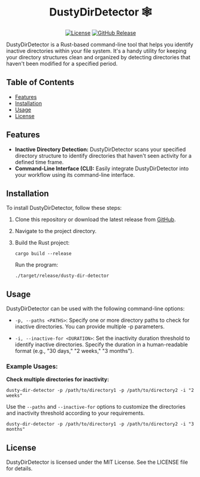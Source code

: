 <div align="center">

# DustyDirDetector 🕸️

[![License](https://img.shields.io/badge/License-MIT-blue.svg?style=flat-square)](LICENSE)
[![GitHub Release](https://img.shields.io/github/release/yourusername/DustyDirDetector-Rust.svg?style=flat-square)](https://github.com/eonm-abes/DustyDirDetector-Rust/releases)

</div>

DustyDirDetector is a Rust-based command-line tool that helps you identify inactive directories within your file system. It's a handy utility for keeping your directory structures clean and organized by detecting directories that haven't been modified for a specified period.

## Table of Contents
- [Features](#features)
- [Installation](#installation)
- [Usage](#usage)
- [License](#license)

## Features

- **Inactive Directory Detection:** DustyDirDetector scans your specified directory structure to identify directories that haven't seen activity for a defined time frame.
- **Command-Line Interface (CLI):** Easily integrate DustyDirDetector into your workflow using its command-line interface.

## Installation

To install DustyDirDetector, follow these steps:

1. Clone this repository or download the latest release from [GitHub](https://github.com/eonm-abes/DustyDirDetector).

2. Navigate to the project directory.

3. Build the Rust project:

   ```shell
   cargo build --release
   ```

    Run the program:

    ```shell
    ./target/release/dusty-dir-detector
    ```

## Usage

DustyDirDetector can be used with the following command-line options:

- `-p, --paths <PATHS>`: Specify one or more directory paths to check for inactive directories. You can provide multiple -p parameters.

- `-i, --inactive-for <DURATION>`: Set the inactivity duration threshold to identify inactive directories. Specify the duration in a human-readable format (e.g., "30 days," "2 weeks," "3 months").

### Example Usages:

**Check multiple directories for inactivity:**

```shell
dusty-dir-detector -p /path/to/directory1 -p /path/to/directory2 -i "2 weeks"
```

Use the `--paths` and `--inactive-for` options to customize the directories and inactivity threshold according to your requirements.

```shell
dusty-dir-detector -p /path/to/directory1 -p /path/to/directory2 -i "3 months"
```

## License

DustyDirDetector is licensed under the MIT License. See the LICENSE file for details.
